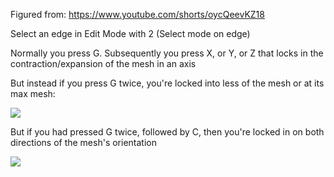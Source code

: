 
Figured from:
https://www.youtube.com/shorts/oycQeevKZ18

Select an edge in Edit Mode with 2 (Select mode on edge)

Normally you press G. Subsequently you press X, or Y, or Z that locks in the contraction/expansion of the mesh in an axis

But instead if you press G twice, you're locked into less of the mesh or at its max mesh:

![](https://i.imgur.com/USMscfH.png)


But if you had pressed G twice, followed by C, then you're locked in on both directions of the mesh's orientation


![](https://i.imgur.com/KkunNbz.png)
